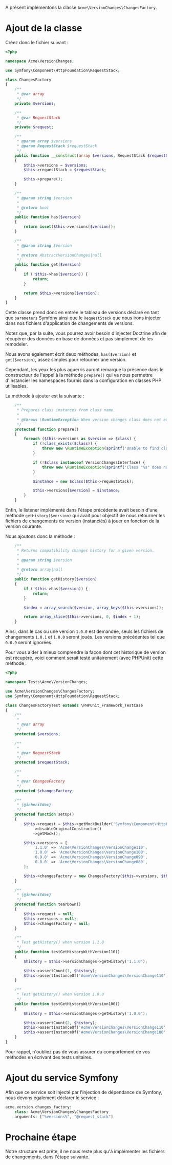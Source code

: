 A présent implémentons la classe `Acme\VersionChanges\ChangesFactory`.

# Ajout de la classe

Créez donc le fichier suivant :

```php
<?php

namespace Acme\VersionChanges;

use Symfony\Component\HttpFoundation\RequestStack;

class ChangesFactory
{
    /**
     * @var array
     */
    private $versions;

    /**
     * @var RequestStack
     */
    private $request;

    /**
     * @param array $versions
     * @param RequestStack $requestStack
     */
    public function __construct(array $versions, RequestStack $requestStack)
    {
        $this->versions = $versions;
        $this->requestStack = $requestStack;

        $this->prepare();
    }

    /**
     * @param string $version
     *
     * @return bool
     */
    public function has($version)
    {
        return isset($this->versions[$version]);
    }

    /**
     * @param string $version
     *
     * @return AbstractVersionChanges|null
     */
    public function get($version)
    {
        if (!$this->has($version)) {
            return;
        }

        return $this->versions[$version];
    }
}
```

Cette classe prend donc en entrée le tableau de versions déclaré en tant que `parameters` Symfony ainsi que le `RequestStack` que nous irons injecter dans nos fichiers d'application de changements de versions.

Notez que, par la suite, vous pourrez avoir besoin d'injecter Doctrine afin de récupérer des données en base de données et pas simplement de les remodeler.

Nous avons également écrit deux méthodes, `has($version)` et `get($version)`, assez simples pour retourner une version.

Cependant, les yeux les plus aguerris auront remarqué la présence dans le constructeur de l'appel à la méthode `prepare()` qui va nous permettre d'instancier les namespaces fournis dans la configuration en classes PHP utilisables.

La méthode à ajouter est la suivante :

```php
    /**
     * Prepares class instances from class name.
     *
     * @throws \RuntimeException When version changes class does not exist or does not implement VersionChangesInterface.
     */
    protected function prepare()
    {
        foreach ($this->versions as $version => $class) {
            if (!class_exists($class)) {
                throw new \RuntimeException(sprintf('Unable to find class "%s".', $class));
            }

            if (!$class instanceof VersionChangesInterface) {
                throw new \RuntimeException(sprintf('Class "%s" does not implement VersionChangesInterface.', $class));
            }

            $instance = new $class($this->requestStack);

            $this->versions[$version] = $instance;
        }
    }
```

Enfin, le listener implémenté dans l'étape précédente avait besoin d'une méthode `getHistory($version)` qui avait pour objectif de nous retourner les fichiers de changements de version (instanciés) à jouer en fonction de la version courante.

Nous ajoutons donc la méthode :

```php
    /**
     * Returns compatibility changes history for a given version.
     *
     * @param string $version
     *
     * @return array|null
     */
    public function getHistory($version)
    {
        if (!$this->has($version)) {
            return;
        }

        $index = array_search($version, array_keys($this->versions));

        return array_slice($this->versions, 0, $index + 1);
    }
```

Ainsi, dans le cas ou une version `1.0.0` est demandée, seuls les fichiers de changements `1.0.1` et `1.0.0` seront joués. Les versions précédentes tel que `0.0.9` seront ignorées.

Pour vous aider à mieux comprendre la façon dont cet historique de version est récupéré, voici comment serait testé unitairement (avec PHPUnit) cette méthode :

```php
<?php

namespace Tests\Acme\VersionChanges;

use Acme\VersionChanges\ChangesFactory;
use Symfony\Component\HttpFoundation\RequestStack;

class ChangesFactoryTest extends \PHPUnit_Framework_TestCase
{
    /**
     *
     * @var array
     */
    protected $versions;

    /**
     *
     * @var RequestStack
     */
    protected $requestStack;

    /**
     *
     * @var ChangesFactory
     */
    protected $changesFactory;

    /**
     * {@inheritdoc}
     */
    protected function setUp()
    {
        $this->request = $this->getMockBuilder('Symfony\Component\HttpFoundation\RequestStack')
            ->disableOriginalConstructor()
            ->getMock();

        $this->versions = [
            '1.1.0' => 'Acme\VersionChanges\VersionChange110',
            '1.0.0' => 'Acme\VersionChanges\VersionChange100',
            '0.9.0' => 'Acme\VersionChanges\VersionChange090',
            '0.8.0' => 'Acme\VersionChanges\VersionChange080',
        ];

        $this->changesFactory = new ChangesFactory($this->versions, $this->requestStack);
    }

    /**
     * {@inheritdoc}
     */
    protected function tearDown()
    {
        $this->request = null;
        $this->versions = null;
        $this->changesFactory = null;
    }

    /**
     * Test getHistory() when version 1.1.0
     */
    public function testGetHistoryWithVersion110()
    {
        $history = $this->versionChanges->getHistory('1.1.0');

        $this->assertCount(1, $history);
        $this->assertInstanceOf('Acme\VersionChanges\VersionChange110', $history[0]);
    }

    /**
     * Test getHistory() when version 1.0.0
     */
    public function testGetHistoryWithVersion100()
    {
        $history = $this->versionChanges->getHistory('1.0.0');

        $this->assertCount(2, $history);
        $this->assertInstanceOf('Acme\VersionChanges\VersionChange110', $history[0]);
        $this->assertInstanceOf('Acme\VersionChanges\VersionChange100', $history[1]);
    }
}
```

Pour rappel, n'oubliez pas de vous assurer du comportement de vos méthodes en écrivant des tests unitaires.

# Ajout du service Symfony

Afin que ce service soit injecté par l'injection de dépendance de Symfony, nous devons également déclarer le service :

```php
acme.version.changes_factory:
    class: Acme\VersionChanges\ChangesFactory
    arguments: ["%versions%", "@request_stack"]
```

# Prochaine étape

Notre structure est prête, il ne nous reste plus qu'à implémenter les fichiers de changements, dans l'étape suivante.
